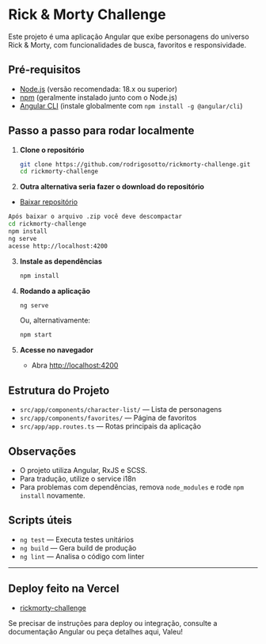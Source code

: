 # Rick & Morty Challenge

Este projeto é uma aplicação Angular que exibe personagens do universo Rick & Morty, com funcionalidades de busca, favoritos e responsividade.

## Pré-requisitos

- [Node.js](https://nodejs.org/) (versão recomendada: 18.x ou superior)
- [npm](https://www.npmjs.com/) (geralmente instalado junto com o Node.js)
- [Angular CLI](https://angular.io/cli) (instale globalmente com `npm install -g @angular/cli`)

## Passo a passo para rodar localmente

1. **Clone o repositório**

   ```sh
   git clone https://github.com/rodrigosotto/rickmorty-challenge.git
   cd rickmorty-challenge
   ```

2. **Outra alternativa seria fazer o download do repositório**

- [Baixar repositório](https://github.com/rodrigosotto/rickmorty-challenge/archive/refs/heads/main.zip)

```sh
Após baixar o arquivo .zip você deve descompactar
cd rickmorty-challenge
npm install
ng serve
acesse http://localhost:4200
```

3. **Instale as dependências**

   ```sh
   npm install
   ```

4. **Rodando a aplicação**

   ```sh
   ng serve
   ```

   Ou, alternativamente:

   ```sh
   npm start
   ```

5. **Acesse no navegador**
   - Abra [http://localhost:4200](http://localhost:4200)

## Estrutura do Projeto

- `src/app/components/character-list/` — Lista de personagens
- `src/app/components/favorites/` — Página de favoritos
- `src/app/app.routes.ts` — Rotas principais da aplicação

## Observações

- O projeto utiliza Angular, RxJS e SCSS.
- Para tradução, utilize o service i18n
- Para problemas com dependências, remova `node_modules` e rode `npm install` novamente.

## Scripts úteis

- `ng test` — Executa testes unitários
- `ng build` — Gera build de produção
- `ng lint` — Analisa o código com linter

---

## Deploy feito na Vercel

- [rickmorty-challenge](https://rickmorty-challenge.vercel.app/characters)

Se precisar de instruções para deploy ou integração, consulte a documentação Angular ou peça detalhes aqui, Valeu!
